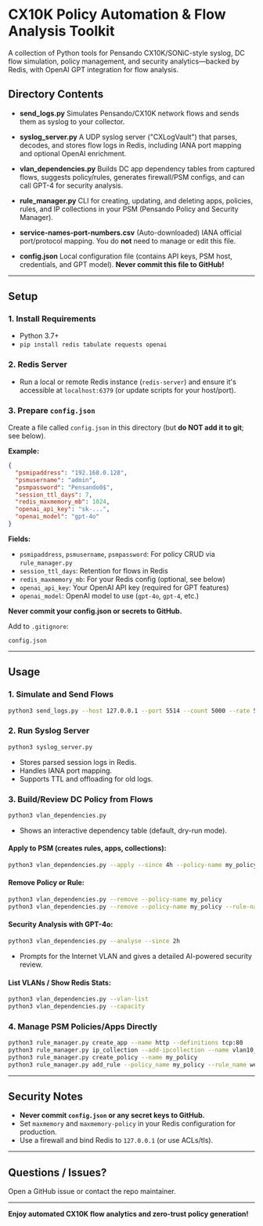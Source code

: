 # CX10K Policy Automation & Flow Analysis Toolkit

A collection of Python tools for Pensando CX10K/SONiC-style syslog, DC flow simulation, policy management, and security analytics—backed by Redis, with OpenAI GPT integration for flow analysis.

## Directory Contents

- **send_logs.py**
  Simulates Pensando/CX10K network flows and sends them as syslog to your collector.

- **syslog_server.py**
  A UDP syslog server ("CXLogVault") that parses, decodes, and stores flow logs in Redis, including IANA port mapping and optional OpenAI enrichment.

- **vlan_dependencies.py**
  Builds DC app dependency tables from captured flows, suggests policy/rules, generates firewall/PSM configs, and can call GPT-4 for security analysis.

- **rule_manager.py**
  CLI for creating, updating, and deleting apps, policies, rules, and IP collections in your PSM (Pensando Policy and Security Manager).

- **service-names-port-numbers.csv**
  (Auto-downloaded) IANA official port/protocol mapping.
  You do **not** need to manage or edit this file.

- **config.json**
  Local configuration file (contains API keys, PSM host, credentials, and GPT model).
  **Never commit this file to GitHub!**

---

## Setup

### 1. Install Requirements

- Python 3.7+
- `pip install redis tabulate requests openai`

### 2. Redis Server

- Run a local or remote Redis instance (`redis-server`) and ensure it's accessible at `localhost:6379` (or update scripts for your host/port).

### 3. Prepare `config.json`

Create a file called `config.json` in this directory (but **do NOT add it to git**; see below).

**Example:**
```json
{
  "psmipaddress": "192.168.0.128",
  "psmusername": "admin",
  "psmpassword": "Pensando0$",
  "session_ttl_days": 7,
  "redis_maxmemory_mb": 1024,
  "openai_api_key": "sk-...",
  "openai_model": "gpt-4o"
}
```

**Fields:**
- `psmipaddress`, `psmusername`, `psmpassword`: For policy CRUD via `rule_manager.py`
- `session_ttl_days`: Retention for flows in Redis
- `redis_maxmemory_mb`: For your Redis config (optional, see below)
- `openai_api_key`: Your OpenAI API key (required for GPT features)
- `openai_model`: OpenAI model to use (`gpt-4o`, `gpt-4`, etc.)

**Never commit your config.json or secrets to GitHub.**

Add to `.gitignore`:
```
config.json
```

---

## Usage

### **1. Simulate and Send Flows**

```sh
python3 send_logs.py --host 127.0.0.1 --port 5514 --count 5000 --rate 50
```

### **2. Run Syslog Server**

```sh
python3 syslog_server.py
```
- Stores parsed session logs in Redis.
- Handles IANA port mapping.
- Supports TTL and offloading for old logs.

### **3. Build/Review DC Policy from Flows**

```sh
python3 vlan_dependencies.py
```
- Shows an interactive dependency table (default, dry-run mode).

#### **Apply to PSM (creates rules, apps, collections):**
```sh
python3 vlan_dependencies.py --apply --since 4h --policy-name my_policy
```

#### **Remove Policy or Rule:**
```sh
python3 vlan_dependencies.py --remove --policy-name my_policy
python3 vlan_dependencies.py --remove --policy-name my_policy --rule-name catch_all
```

#### **Security Analysis with GPT-4o:**
```sh
python3 vlan_dependencies.py --analyse --since 2h
```
- Prompts for the Internet VLAN and gives a detailed AI-powered security review.

#### **List VLANs / Show Redis Stats:**
```sh
python3 vlan_dependencies.py --vlan-list
python3 vlan_dependencies.py --capacity
```

### **4. Manage PSM Policies/Apps Directly**
```sh
python3 rule_manager.py create_app --name http --definitions tcp:80
python3 rule_manager.py ip_collection --add-ipcollection --name vlan10_hosts --addresses 10.10.10.2/32 10.10.10.3/32
python3 rule_manager.py create_policy --name my_policy
python3 rule_manager.py add_rule --policy_name my_policy --rule_name web_to_db --apps http --action permit --from_ip_collections vlan10_hosts --to_ip_collections vlan20_hosts
```

---

## Security Notes

- **Never commit `config.json` or any secret keys to GitHub.**
- Set `maxmemory` and `maxmemory-policy` in your Redis configuration for production.
- Use a firewall and bind Redis to `127.0.0.1` (or use ACLs/tls).

---

## Questions / Issues?

Open a GitHub issue or contact the repo maintainer.

---

**Enjoy automated CX10K flow analytics and zero-trust policy generation!**
